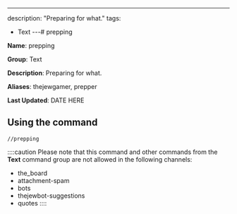 ---
description: "Preparing for what."
tags:
  - Text
---# prepping

**Name**: prepping

**Group**: Text

**Description**: Preparing for what.

**Aliases**: thejewgamer, prepper

**Last Updated**: DATE HERE

## Using the command

    //prepping

::::caution Please note that this command and other commands from the **Text** command group are not allowed in the following channels:
- the_board
- attachment-spam
- bots
- thejewbot-suggestions
- quotes
::::